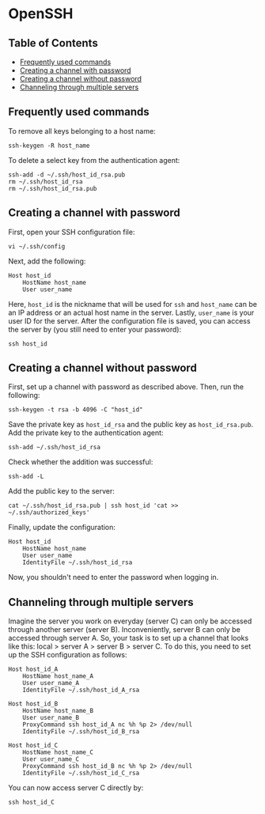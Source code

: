 # OpenSSH

## Table of Contents

* [Frequently used commands](#Frequently-used-commands)
* [Creating a channel with password](#Creating-a-channel-with-password)
* [Creating a channel without password](#Creating-a-channel-without-password)
* [Channeling through multiple servers](#Channeling-through-multiple-servers)

## Frequently used commands <a name="Frequently-used-commands"></a>

To remove all keys belonging to a host name:

```
ssh-keygen -R host_name
```

To delete a select key from the authentication agent:

```
ssh-add -d ~/.ssh/host_id_rsa.pub
rm ~/.ssh/host_id_rsa
rm ~/.ssh/host_id_rsa.pub
```

## Creating a channel with password <a name="Creating-a-channel-with-password"></a>

First, open your SSH configuration file:

```
vi ~/.ssh/config
```

Next, add the following:

```
Host host_id
    HostName host_name
    User user_name
```

Here, `host_id` is the nickname that will be used for `ssh` and `host_name` can be an IP address or an actual host name in the server. Lastly, `user_name` is your user ID for the server. After the configuration file is saved, you can access the server by (you still need to enter your password):

```
ssh host_id
```

## Creating a channel without password <a name="Creating-a-channel-without-password"></a>

First, set up a channel with password as described above. Then, run the following:

```
ssh-keygen -t rsa -b 4096 -C "host_id"
```

Save the private key as `host_id_rsa` and the public key as `host_id_rsa.pub`. Add the private key to the authentication agent:

```
ssh-add ~/.ssh/host_id_rsa
```

Check whether the addition was successful:

```
ssh-add -L
```

Add the public key to the server:

```
cat ~/.ssh/host_id_rsa.pub | ssh host_id 'cat >> ~/.ssh/authorized_keys'
```

Finally, update the configuration:

```
Host host_id
    HostName host_name
    User user_name
    IdentityFile ~/.ssh/host_id_rsa
```

Now, you shouldn't need to enter the password when logging in.

## Channeling through multiple servers <a name="Channeling-through-multiple-servers"></a>

Imagine the server you work on everyday (server C) can only be accessed through another server (server B). Inconveniently, server B can only be accessed through server A. So, your task is to set up a channel that looks like this: local > server A > server B > server C. To do this, you need to set up the SSH configuration as follows:

```
Host host_id_A
    HostName host_name_A
    User user_name_A
    IdentityFile ~/.ssh/host_id_A_rsa

Host host_id_B
    HostName host_name_B
    User user_name_B
    ProxyCommand ssh host_id_A nc %h %p 2> /dev/null
    IdentityFile ~/.ssh/host_id_B_rsa

Host host_id_C
    HostName host_name_C
    User user_name_C
    ProxyCommand ssh host_id_B nc %h %p 2> /dev/null
    IdentityFile ~/.ssh/host_id_C_rsa
```

You can now access server C directly by:

```
ssh host_id_C
```
